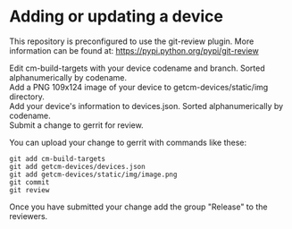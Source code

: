 # Adding or updating a device

This repository is preconfigured to use the git-review plugin. More information can be found at:
https://pypi.python.org/pypi/git-review

Edit cm-build-targets with your device codename and branch. Sorted alphanumerically by codename.  
Add a PNG 109x124 image of your device to getcm-devices/static/img directory.  
Add your device's information to devices.json. Sorted alphanumerically by codename.  
Submit a change to gerrit for review.  

You can upload your change to gerrit with commands like these:

    git add cm-build-targets
    git add getcm-devices/devices.json
    git add getcm-devices/static/img/image.png
    git commit
    git review

Once you have submitted your change add the group "Release" to the reviewers.
